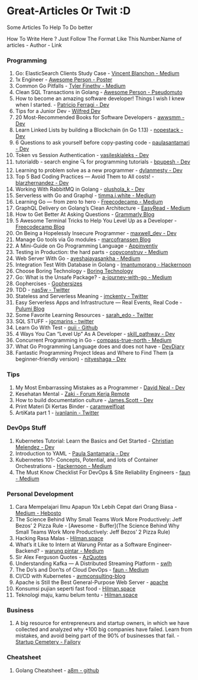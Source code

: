 # Great-Articles Or Twit :D
Some Articles To Help To Do better

How To Write Here ? Just Follow The Format Like This
Number.Name of articles - Author - Link 

### Programming 
1. Go: ElasticSearch Clients Study Case - [Vincent Blanchon - Medium](https://medium.com/a-journey-with-go/go-elasticsearch-clients-study-case-dbaee1e02c7)
2. 1x Engineer - [Awesome Person - Poster](https://1x.engineer/)
3. Common Go Pitfalls - [Tyler Finethy - Medium](https://medium.com/better-programming/common-go-pitfalls-a92197cd96d2)
4. Clean SQL Transactions in Golang - [Awesome Person - Pseudomuto](https://pseudomuto.com/2018/01/clean-sql-transactions-in-golang/#disqus_thread)
5. How to become an amazing software developer! Things I wish I knew when I started. - [Patricio Ferragi - Dev](https://dev.to/patferraggi/how-to-become-an-amazing-software-developer-things-i-wish-i-knew-when-i-started-28c5)
6. Tips for a Junior Dev - [Wilfred Dev](https://dev.to/willzmu/tips-for-a-junior-dev-3olh)
7. 20 Most-Recommended Books for Software Developers - [awwsmm - Dev](https://dev.to/awwsmm/20-most-recommended-books-for-software-developers-5578)
8. Learn Linked Lists by building a Blockchain (in Go 1.13) - [nopestack - Dev](https://dev.to/nopestack/learn-linked-lists-by-building-a-blockchain-in-go-1-13-37e5)
9. 6 Questions to ask yourself before copy-pasting code - [paulasantamari - Dev](https://dev.to/paulasantamaria/6-questions-to-ask-yourself-before-copy-pasting-code-2gk1)
10. Token vs Session Authentication - [vasileskialeks - Dev](https://dev.to/vasilevskialeks/token-vs-session-authentication-56ed)
11. tutorialdb - search engine 🔍 for programming tutorials - [bpupesh - Dev](https://dev.to/bhupesh/tutorialdb-search-engine-for-programming-tutorials-2fd6)
12. Learning to problem solve as a new programmer - [dylanmesty - Dev](https://dev.to/dylanmesty/learning-to-problem-solve-as-a-new-programmer-3jp4)
13. Top 5 Bad Coding Practices — Avoid Them to All costs! - [blarzhernandez - Dev](https://dev.to/blarzhernandez/top-5-bad-coding-practices-avoid-them-to-all-costs-2ab3)
14. Working With RabbitMQ in Golang - [olushola_k - Dev](https://dev.to/olushola_k/working-with-rabbitmq-in-golang-1kmj)
15. Serverless with Go and Graphql - [timma.j.white - Medium](https://medium.com/@timma.j.white/serverless-with-go-and-graphql-af4fe344d399)
16. Learning Go — from zero to hero - [Freecodecamp - Medium](https://medium.com/free-code-camp/learning-go-from-zero-to-hero-d2a3223b3d86)
17. GraphQL Delivery on Golang’s Clean Architecture - [EasyRead - Medium](https://medium.com/easyread/graphql-delivery-on-golangs-clean-architecture-5c995a17b3a8)
18. How to Get Better At Asking Questions - [Grammarly Blog](https://www.grammarly.com/blog/asking-questions/)
19. 5 Awesome Terminal Tricks to Help You Level Up as a Developer - [Freecodecamp Blog](https://www.freecodecamp.org/news/terminal-tricks/)
20. On Being a Hopelessly Insecure Programmer - [maxwell_dev - Dev](https://dev.to/maxwell_dev/on-being-a-hopelessly-insecure-programmer-31a3?utm_source=hootsuite&utm_medium=&utm_term=&utm_content=&utm_campaign=)
21. Manage Go tools via Go modules - [marcofranssen Blog](https://marcofranssen.nl/manage-go-tools-via-go-modules/)
22. A Mini-Guide on Go Programming Language - [Appinventiv](https://appinventiv.com/blog/mini-guide-to-go-programming-language/)
23. Testing in Production: the hard parts - [copyconstruv - Medium](https://medium.com/@copyconstruct/testing-in-production-the-hard-parts-3f06cefaf592)
24. Web Server With Go - [ayeshajayasankha - Medium](https://medium.com/@ayeshajayasankha/web-server-with-go-54dd4bd34e7a)
25. Integration Test With Database in Golang - [Imantumorang - Hackernoon](https://hackernoon.com/integration-test-with-database-in-golang-355dc123fdc9)
26. Choose Boring Technology - [Boring Technology](http://boringtechnology.club/)
27. Go: What is the Unsafe Package? - [a-journey-with-go - Medium](https://medium.com/a-journey-with-go/go-what-is-the-unsafe-package-d2443da36350)
28. Gophercises - [Gophersizes](https://gophercises.com/)
29. TDD - [nas5w - Twitter](https://twitter.com/nas5w/status/1165040364505505792)
30. Stateless and Serverless Meaning - [jmckenty - Twitter](https://twitter.com/jmckenty/status/1164257510515044352?s=20)
31. Easy Serverless Apps and Infrastructure — Real Events, Real Code - [Pulumi Blog](https://www.pulumi.com/blog/easy-serverless-apps-and-infrastructure-real-events-real-code/)
32. Some Favorite Learning Resources - [sarah_edo - Twitter](https://twitter.com/sarah_edo/status/1161318200111316992?s=20)
33. SQL STUFF - [jgcmarins - twitter](https://twitter.com/jgcmarins/status/1160981410158694401?s=20)
34. Learn Go With Test - [quii - Github](https://github.com/quii/learn-go-with-tests#readme)
35. 4 Ways You Can “Level Up” As A Developer - [skill_pathway - Dev](https://dev.to/skill_pathway/4-ways-you-can-level-up-as-a-developer-17ol?utm_source=hootsuite&utm_medium=&utm_term=&utm_content=&utm_campaign=)
36. Concurrent Programming in Go - [compass-true-north - Medium](https://medium.com/compass-true-north/concurrent-programming-in-go-de33441ace1c)
37. What Go Programming Language does and does not have - [DevDiary](https://ap4tt.hashnode.dev/what-go-programming-language-does-and-does-not-have-cjwp6rsde0001hos1jls5e2zo)
38. Fantastic Programming Project Ideas and Where to Find Them (a beginner-friendly version) - [nityeshaga - Dev](https://dev.to/nityeshaga/fantastic-programming-project-ideas-and-where-to-find-them-the-beginner-friendly-version-9d5)


### Tips
1. My Most Embarrassing Mistakes as a Programmer - [David Neal - Dev](https://dev.to/reverentgeek/my-most-embarrassing-mistakes-as-a-programmer-1c2p)
2. Kesehatan Mental - [Zaki - Forum Kerja Remote](https://forum.kerjaremote.co.id/t/kesehatan-mental/305)
3. How to build documentation culture - [James.Scott - Dev](https://dev.to/scottydocs/how-to-build-a-documentation-culture-2mk7)
4. Print Materi Di Kertas Binder - [caramwelfloat](https://twitter.com/caramwelfloat/status/1163007326917259264?s=20)
5. ArtiKata part 1 - [ivanlanin - Twitter](https://twitter.com/ivanlanin/status/1150561015546953728?s=20)

### DevOps Stuff
1. Kubernetes Tutorial: Learn the Basics and Get Started - [Christian Melendez - Dev](https://dev.to/scalyr/kubernetes-tutorial-learn-the-basics-and-get-started-5dgh)
2. Introduction to YAML - [Paula Santamaria - Dev](https://dev.to/paulasantamaria/introduction-to-yaml-125f)
3. Kubernetes 101- Concepts, Potential, and lots of Container Orchestrations - [Hackernoon - Medium](https://hackernoon.com/kubernetes-101-concepts-and-why-it-matters-g27536x2)
4. The Must Know Checklist For DevOps & Site Reliability Engineers - [faun - Medium](https://medium.com/faun/the-must-know-checklist-for-devops-system-reliability-engineers-f74c1cbf259d)

### Personal Development
1. Cara Mempelajari Ilmu Apapun 10x Lebih Cepat dari Orang Biasa - [Medium - Hebosto](https://medium.com/no-drama/cara-mempelajari-ilmu-apapun-10x-lebih-cepat-dari-orang-biasa-437a7b533383)
2. The Science Behind Why Small Teams Work More Productively: Jeff Bezos’ 2 Pizza Rule - [Awesome - Buffer](The Science Behind Why Small Teams Work More Productively: Jeff Bezos’ 2 Pizza Rule)
3. Hacking Rasa Malas - [Hilman.space](https://hilman.space/paksa/)
4. What’s it Like to Intern at Warung Pintar as a Software Engineer-Backend? - [warung pintar - Medium](https://medium.com/warung-pintar/whats-it-like-to-intern-at-warung-pintar-as-a-software-engineer-backend-4fa336d73e2d)
5. Sir Alex Ferguson Quotes - [AzQuotes](https://www.azquotes.com/quote/1428491)
6. Understanding Kafka — A Distributed Streaming Platform - [swlh](https://medium.com/swlh/understanding-kafka-a-distributed-streaming-platform-9a0360b99de8)
7. The Do’s and Don’ts of Cloud DevOps - [faun - Medium](https://medium.com/faun/the-dos-and-don-ts-of-cloud-devops-62ff8904e4ac)
8. CI/CD with Kubernetes - [avmconsulting-blog](https://medium.com/avmconsulting-blog/ci-cd-on-kubernetes-7ccd5fe43093)
9. Apache is Still the Best General-Purpose Web Server - [apache](https://blog.sourcerer.io/apache-is-still-the-best-general-purpose-web-server-dacedbd86921)
10. Konsumsi pujian seperti fast food - [Hilman.space](https://hilman.space/pujian/)
11. Teknologi maju, kamu belum tentu - [Hilman.space](https://hilman.space/teknologi-maju-kamu-belum-tentu/)

### Business 
1. A big resource for entrepreneurs and startup owners, in which we have collected and analyzed why +100 big companies have failed. Learn from mistakes, and avoid being part of the 90% of businesses that fail. - [Startup Cemetery - Failory](https://www.failory.com/cemetery?ref=producthunt)

### Cheatsheet
1. Golang Cheatsheet - [a8m - github](https://github.com/a8m/golang-cheat-sheet)